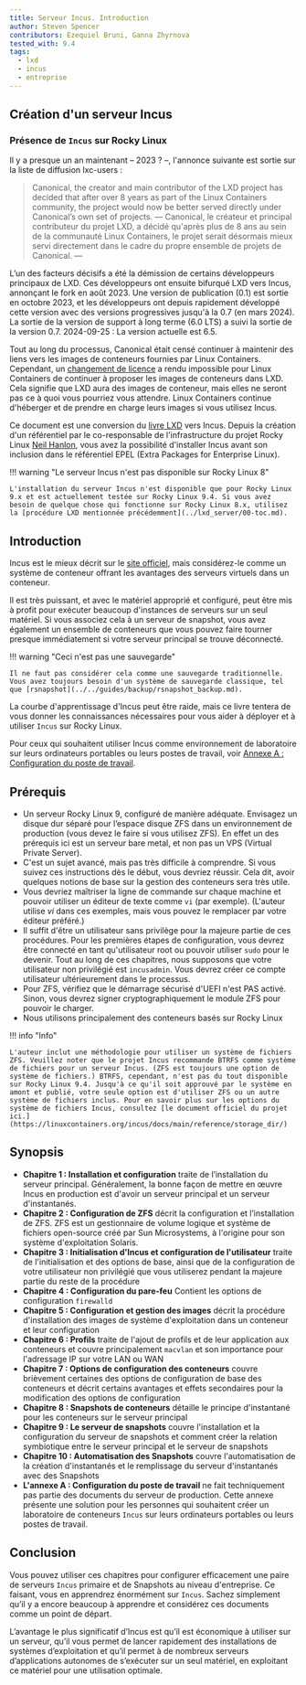 ```yaml
---
title: Serveur Incus. Introduction
author: Steven Spencer
contributors: Ezequiel Bruni, Ganna Zhyrnova
tested_with: 9.4
tags:
  - lxd
  - incus
  - entreprise
---
```


## Création d'un serveur Incus

### Présence de `Incus` sur Rocky Linux

Il y a presque un an maintenant – 2023 ? –, l'annonce suivante est sortie sur la liste de diffusion lxc-users :

> Canonical, the creator and main contributor of the LXD project has decided that after over 8 years as part of the Linux Containers community, the project would now be better served directly under Canonical’s own set of projects.
> —
> Canonical, le créateur et principal contributeur du projet LXD, a décidé qu'après plus de 8 ans au sein de la communauté Linux Containers, le projet serait désormais mieux servi directement dans le cadre du propre ensemble de projets de Canonical.
> —

L’un des facteurs décisifs a été la démission de certains développeurs principaux de LXD. Ces développeurs ont ensuite bifurqué LXD vers Incus, annonçant le fork en août 2023. Une version de publication (0.1) est sortie en octobre 2023, et les développeurs ont depuis rapidement développé cette version avec des versions progressives jusqu'à la 0.7 (en mars 2024). La sortie de la version de support à long terme (6.0 LTS) a suivi la sortie de la version 0.7. 2024-09-25 : La version actuelle est 6.5.

Tout au long du processus, Canonical était censé continuer à maintenir des liens vers les images de conteneurs fournies par Linux Containers. Cependant, un [changement de licence](https://stgraber.org/2023/12/12/lxd-now-re-licensed-and-under-a-cla/) a rendu impossible pour Linux Containers de continuer à proposer les images de conteneurs dans LXD. Cela signifie que LXD aura des images de conteneur, mais elles ne seront pas ce à quoi vous pourriez vous attendre. Linux Containers continue d'héberger et de prendre en charge leurs images si vous utilisez Incus.

Ce document est une conversion du [livre LXD](../lxd_server/00-toc.md) vers Incus. Depuis la création d'un référentiel par le co-responsable de l'infrastructure du projet Rocky Linux [Neil Hanlon](https://wiki.rockylinux.org/team/infrastructure/), vous avez la possibilité d'installer Incus avant son inclusion dans le référentiel EPEL (Extra Packages for Enterprise Linux).

!!! warning "Le serveur Incus n'est pas disponible sur Rocky Linux 8"

```
L'installation du serveur Incus n'est disponible que pour Rocky Linux 9.x et est actuellement testée sur Rocky Linux 9.4. Si vous avez besoin de quelque chose qui fonctionne sur Rocky Linux 8.x, utilisez la [procédure LXD mentionnée précédemment](../lxd_server/00-toc.md).
```

## Introduction

Incus est le mieux décrit sur le [site officiel](https://linuxcontainers.org/incus/), mais considérez-le comme un système de conteneur offrant les avantages des serveurs virtuels dans un conteneur.

Il est très puissant, et avec le matériel approprié et configuré, peut être mis à profit pour exécuter beaucoup d'instances de serveurs sur un seul matériel. Si vous associez cela à un serveur de snapshot, vous avez également un ensemble de conteneurs que vous pouvez faire tourner presque immédiatement si votre serveur principal se trouve déconnecté.

!!! warning "Ceci n'est pas une sauvegarde"

```
Il ne faut pas considérer cela comme une sauvegarde traditionnelle. Vous avez toujours besoin d'un système de sauvegarde classique, tel que [rsnapshot](../../guides/backup/rsnapshot_backup.md).
```

La courbe d'apprentissage d'Incus peut être raide, mais ce livre tentera de vous donner les connaissances nécessaires pour vous aider à déployer et à utiliser `Incus` sur Rocky Linux.

Pour ceux qui souhaitent utiliser Incus comme environnement de laboratoire sur leurs ordinateurs portables ou leurs postes de travail, voir [Annexe A : Configuration du poste de travail](30-appendix_a.md).

## Prérequis

- Un serveur Rocky Linux 9, configuré de manière adéquate. Envisagez un disque dur séparé pour l’espace disque ZFS dans un environnement de production (vous devez le faire si vous utilisez ZFS). En effet un des prérequis ici est un serveur bare metal, et non pas un VPS (Virtual Private Server).
- C'est un sujet avancé, mais pas très difficile à comprendre. Si vous suivez ces instructions dès le début, vous devriez réussir. Cela dit, avoir quelques notions de base sur la gestion des conteneurs sera très utile.
- Vous devriez maîtriser la ligne de commande sur chaque machine et pouvoir utiliser un éditeur de texte comme `vi` (par exemple). (L'auteur utilise _vi_ dans ces exemples, mais vous pouvez le remplacer par votre éditeur préféré.)
- Il suffit d'être un utilisateur sans privilège pour la majeure partie de ces procédures. Pour les premières étapes de configuration, vous devrez être connecté en tant qu'utilisateur root ou pouvoir utiliser `sudo` pour le devenir. Tout au long de ces chapitres, nous supposons que votre utilisateur non privilégié est `incusadmin`. Vous devrez créer ce compte utilisateur ultérieurement dans le processus.
- Pour ZFS, vérifiez que le démarrage sécurisé d'UEFI n'est PAS activé. Sinon, vous devrez signer cryptographiquement le module ZFS pour pouvoir le charger.
- Nous utilisons principalement des conteneurs basés sur Rocky Linux

!!! info "Info"

```
L'auteur inclut une méthodologie pour utiliser un système de fichiers ZFS. Veuillez noter que le projet Incus recommande BTRFS comme système de fichiers pour un serveur Incus. (ZFS est toujours une option de système de fichiers.) BTRFS, cependant, n'est pas du tout disponible sur Rocky Linux 9.4. Jusqu'à ce qu'il soit approuvé par le système en amont et publié, votre seule option est d'utiliser ZFS ou un autre système de fichiers inclus. Pour en savoir plus sur les options du système de fichiers Incus, consultez [le document officiel du projet ici.](https://linuxcontainers.org/incus/docs/main/reference/storage_dir/)
```

## Synopsis

- **Chapitre 1 : Installation et configuration** traite de l’installation du serveur principal. Généralement, la bonne façon de mettre en œuvre Incus en production est d'avoir un serveur principal et un serveur d'instantanés.
- **Chapitre 2 : Configuration de ZFS** décrit la configuration et l’installation de ZFS. ZFS est un gestionnaire de volume logique et système de fichiers open-source créé par Sun Microsystems, à l'origine pour son système d'exploitation Solaris.
- **Chapitre 3 : Initialisation d'Incus et configuration de l'utilisateur** traite de l'initialisation et des options de base, ainsi que de la configuration de votre utilisateur non privilégié que vous utiliserez pendant la majeure partie du reste de la procédure
- **Chapitre 4 : Configuration du pare-feu** Contient les options de configuration `firewalld`
- **Chapitre 5 : Configuration et gestion des images** décrit la procédure d'installation des images de système d'exploitation dans un conteneur et leur configuration
- **Chapitre 6 : Profils** traite de l'ajout de profils et de leur application aux conteneurs et couvre principalement `macvlan` et son importance pour l'adressage IP sur votre LAN ou WAN
- **Chapitre 7 : Options de configuration des conteneurs** couvre brièvement certaines des options de configuration de base des conteneurs et décrit certains avantages et effets secondaires pour la modification des options de configuration
- **Chapitre 8 : Snapshots de conteneurs** détaille le principe d'instantané pour les conteneurs sur le serveur principal
- **Chapitre 9 : Le serveur de snapshots** couvre l'installation et la configuration du serveur de snapshots et comment créer la relation symbiotique entre le serveur principal et le serveur de snapshots
- **Chapitre 10 : Automatisation des Snapshots** couvre l'automatisation de la création d'instantanés et le remplissage du serveur d'instantanés avec des Snapshots
- **L'annexe A : Configuration du poste de travail** ne fait techniquement pas partie des documents du serveur de production. Cette annexe présente une solution pour les personnes qui souhaitent créer un laboratoire de conteneurs `Incus` sur leurs ordinateurs portables ou leurs postes de travail.

## Conclusion

Vous pouvez utiliser ces chapitres pour configurer efficacement une paire de serveurs `Incus` primaire et de Snapshots au niveau d'entreprise. Ce faisant, vous en apprendrez énormément sur `Incus`. Sachez simplement qu’il y a encore beaucoup à apprendre et considérez ces documents comme un point de départ.

L’avantage le plus significatif d’Incus est qu’il est économique à utiliser sur un serveur, qu’il vous permet de lancer rapidement des installations de systèmes d’exploitation et qu’il permet à de nombreux serveurs d’applications autonomes de s’exécuter sur un seul matériel, en exploitant ce matériel pour une utilisation optimale.
